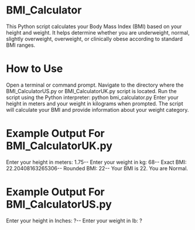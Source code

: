 # BMI_Calculator
This Python script calculates your Body Mass Index (BMI) based on your height and weight. It helps determine whether you are underweight, normal, slightly overweight, overweight, or clinically obese according to standard BMI ranges.

# How to Use
Open a terminal or command prompt.
Navigate to the directory where the BMI_CalculatorUS.py or BMI_CalculatorUK.py script is located.
Run the script using the Python interpreter: python bmi_calculator.py
Enter your height in meters and your weight in kilograms when prompted.
The script will calculate your BMI and provide information about your weight category.
# Example Output For BMI_CalculatorUK.py
Enter your height in meters: 1.75--
Enter your weight in kg: 68--
Exact BMI: 22.20408163265306--
Rounded BMI: 22--
Your BMI is 22. You are Normal.

# Example Output For BMI_CalculatorUS.py
Enter your height in Inches:  ?--
Enter your weight in lb: ?
